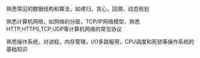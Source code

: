 熟悉常见的数据结构和算法，如递归，贪心，回溯，动态规划

熟悉计算机网络，如网络的分层，TCP/IP网络模型，熟悉HTTP,HTTPS,TCP,UDP等计算机网络的常见协议


熟悉操作系统，对进程，内存管理，I/O多路服用，CPU调度和死锁等操作系统的基础知识

